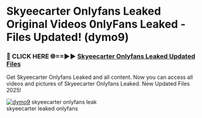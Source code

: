 # Skyeecarter Onlyfans Leaked Original Videos 0nlyFans Leaked - Files Updated! (dymo9)

<h3>🔴 CLICK HERE 🌐==►► <a href="https://tinyurl.com/2jnfzry5" rel="nofollow">Skyeecarter Onlyfans Leaked Updated Files</a></h3>

Get Skyeecarter Onlyfans Leaked and all content. Now you can access all videos and pictures of Skyeecarter Onlyfans Leaked. New Updated Files 2025!

[![dymo9](https://i.imgur.com/GyGTBgg.gif)](https://tinyurl.com/2jnfzry5)
skyeecarter onlyfans leak<br>
skyeecarter leaked onlyfans